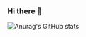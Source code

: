 ### Hi there 👋

![Anurag's GitHub stats](https://github-readme-stats.vercel.app/api/?username=GianMariaRicciolini&amp;show_icons=true&amp;theme=solarized-light)
